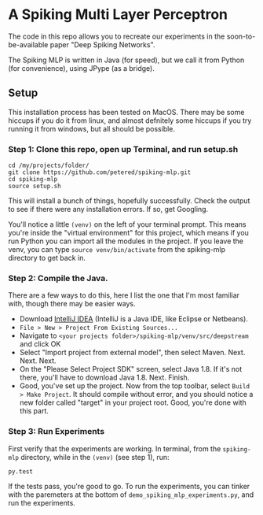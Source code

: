 # A Spiking Multi Layer Perceptron

The code in this repo allows you to recreate our experiments in the soon-to-be-available paper "Deep Spiking Networks".

The Spiking MLP is written in Java (for speed), but we call it from Python (for convenience), using JPype (as a bridge).

## Setup

This installation process has been tested on MacOS.  There may be some hiccups if you do it from linux, and almost defnitely some hiccups if you try running it from windows, but all should be possible.  

### Step 1: Clone this repo, open up Terminal, and run setup.sh

```
cd /my/projects/folder/
git clone https://github.com/petered/spiking-mlp.git
cd spiking-mlp
source setup.sh
```
This will install a bunch of things, hopefully successfully.  Check the output to see if there were any installation errors.  If so, get Googling.

You'll notice a little `(venv)` on the left of your terminal prompt.  This means you're inside the "virtual environment" for this project, which means if you run Python you can import all the modules in the project. If you leave the venv, you can type `source venv/bin/activate` from the spiking-mlp directory to get back in.

### Step 2: Compile the Java.

There are a few ways to do this, here I list the one that I'm most familiar with, though there may be easier ways.

- Download [IntelliJ IDEA](https://www.jetbrains.com/idea/) (IntelliJ is a Java IDE, like Eclipse or Netbeans).  
- `File > New > Project From Existing Sources...`
- Navigate to `<your projects folder>/spiking-mlp/venv/src/deepstream` and click OK
- Select "Import project from external model", then select Maven.  Next.  Next.  Next.
- On the "Please Select Project SDK" screen, select Java 1.8.  If it's not there, you'll have to download Java 1.8.  Next.  Finish.
- Good, you've set up the project.  Now from the top toolbar, select `Build > Make Project`.  It should compile without error, and you should notice a new folder called "target" in your project root.  Good, you're done with this part.

### Step 3: Run Experiments

First verify that the experiments are working.  In terminal, from the `spiking-mlp` directory, while in the `(venv)` (see step 1), run:

```
py.test
```
If the tests pass, you're good to go.  To run the experiments, you can tinker with the paremeters at the bottom of `demo_spiking_mlp_experiments.py`, and run the experiments.




